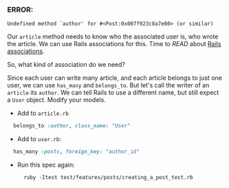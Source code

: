 
### ERROR:

    Undefined method `author' for #<Post:0x007f923c8a7e80> (or similar)

Our `article` method needs to know who the associated user is, who wrote the article. We can use Rails associations for this. Time to *READ* about [Rails associations](http://guides.rubyonrails.org/v3.2.13/association_basics.html).

So, what kind of association do we need?

Since each user can write many article, and each article belongs to just one user, we can use `has_many` and `belongs_to`. But let's call the writer of an `article` its `author`. We can tell Rails to use a different name, but still expect a `User` object. Modify your models.

- Add to `article.rb`
```ruby
  belongs_to :author, class_name: "User"
```

- Add to `user.rb`:
```ruby
  has_many :posts, foreign_key: "author_id"
```
- Run this spec again:

        ruby -Itest test/features/posts/creating_a_post_test.rb
